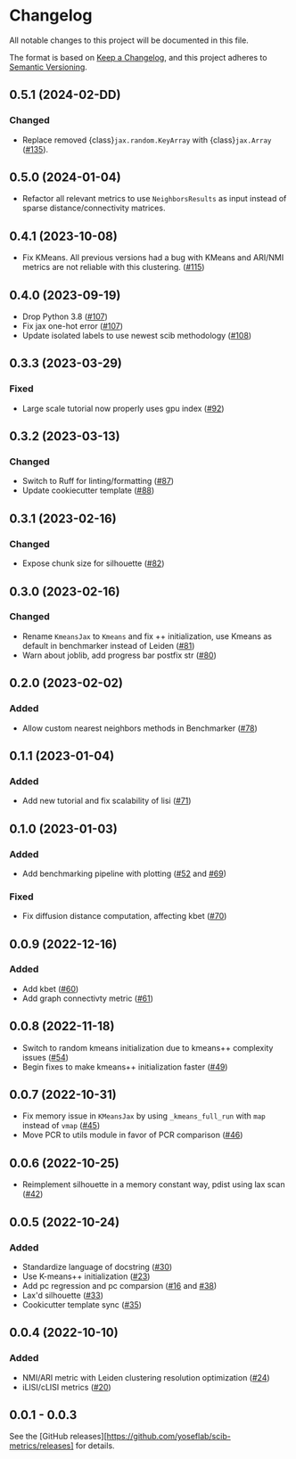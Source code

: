 # Changelog

All notable changes to this project will be documented in this file.

The format is based on [Keep a Changelog][],
and this project adheres to [Semantic Versioning][].

[keep a changelog]: https://keepachangelog.com/en/1.0.0/
[semantic versioning]: https://semver.org/spec/v2.0.0.html

## 0.5.1 (2024-02-DD)

### Changed

-   Replace removed {class}`jax.random.KeyArray` with {class}`jax.Array` ([#135][]).

[#135]: https://github.com/YosefLab/scib-metrics/pull/135

## 0.5.0 (2024-01-04)

-   Refactor all relevant metrics to use `NeighborsResults` as input instead of sparse distance/connectivity matrices.

## 0.4.1 (2023-10-08)

-   Fix KMeans. All previous versions had a bug with KMeans and ARI/NMI metrics are not reliable with this clustering. ([#115][])

[#115]: https://github.com/YosefLab/scib-metrics/pull/115

## 0.4.0 (2023-09-19)

-   Drop Python 3.8 ([#107][])
-   Fix jax one-hot error ([#107][])
-   Update isolated labels to use newest scib methodology ([#108][])

[#107]: https://github.com/YosefLab/scib-metrics/pull/107
[#108]: https://github.com/YosefLab/scib-metrics/pull/108

## 0.3.3 (2023-03-29)

### Fixed

-   Large scale tutorial now properly uses gpu index ([#92][])

[#92]: https://github.com/YosefLab/scib-metrics/pull/92

## 0.3.2 (2023-03-13)

### Changed

-   Switch to Ruff for linting/formatting ([#87][])
-   Update cookiecutter template ([#88][])

[#87]: https://github.com/YosefLab/scib-metrics/pull/87
[#88]: https://github.com/YosefLab/scib-metrics/pull/88

## 0.3.1 (2023-02-16)

### Changed

-   Expose chunk size for silhouette ([#82][])

[#82]: https://github.com/YosefLab/scib-metrics/pull/82

## 0.3.0 (2023-02-16)

### Changed

-   Rename `KmeansJax` to `Kmeans` and fix ++ initialization, use Kmeans as default in benchmarker instead of Leiden ([#81][])
-   Warn about joblib, add progress bar postfix str ([#80][])

[#81]: https://github.com/YosefLab/scib-metrics/pull/81
[#80]: https://github.com/YosefLab/scib-metrics/pull/80

## 0.2.0 (2023-02-02)

### Added

-   Allow custom nearest neighbors methods in Benchmarker ([#78][])

[#78]: https://github.com/YosefLab/scib-metrics/pull/78

## 0.1.1 (2023-01-04)

### Added

-   Add new tutorial and fix scalability of lisi ([#71][])

[#71]: https://github.com/YosefLab/scib-metrics/pull/71

## 0.1.0 (2023-01-03)

### Added

-   Add benchmarking pipeline with plotting ([#52][] and [#69][])

### Fixed

-   Fix diffusion distance computation, affecting kbet ([#70][])

[#52]: https://github.com/YosefLab/scib-metrics/pull/52
[#69]: https://github.com/YosefLab/scib-metrics/pull/69
[#70]: https://github.com/YosefLab/scib-metrics/pull/70

## 0.0.9 (2022-12-16)

### Added

-   Add kbet ([#60][])
-   Add graph connectivty metric ([#61][])

[#60]: https://github.com/YosefLab/scib-metrics/pull/60
[#61]: https://github.com/YosefLab/scib-metrics/pull/61

## 0.0.8 (2022-11-18)

-   Switch to random kmeans initialization due to kmeans++ complexity issues ([#54][])
-   Begin fixes to make kmeans++ initialization faster ([#49][])

[#54]: https://github.com/YosefLab/scib-metrics/pull/54
[#49]: https://github.com/YosefLab/scib-metrics/pull/49

## 0.0.7 (2022-10-31)

-   Fix memory issue in `KMeansJax` by using `_kmeans_full_run` with `map` instead of `vmap` ([#45][])
-   Move PCR to utils module in favor of PCR comparison ([#46][])

[#45]: https://github.com/YosefLab/scib-metrics/pull/45
[#46]: https://github.com/YosefLab/scib-metrics/pull/46

## 0.0.6 (2022-10-25)

-   Reimplement silhouette in a memory constant way, pdist using lax scan ([#42][])

[#42]: https://github.com/YosefLab/scib-metrics/pull/42

## 0.0.5 (2022-10-24)

### Added

-   Standardize language of docstring ([#30][])
-   Use K-means++ initialization ([#23][])
-   Add pc regression and pc comparsion ([#16][] and [#38][])
-   Lax'd silhouette ([#33][])
-   Cookicutter template sync ([#35][])

[#33]: https://github.com/YosefLab/scib-metrics/pull/33
[#38]: https://github.com/YosefLab/scib-metrics/pull/38
[#35]: https://github.com/YosefLab/scib-metrics/pull/35
[#16]: https://github.com/YosefLab/scib-metrics/pull/16
[#23]: https://github.com/YosefLab/scib-metrics/pull/23
[#30]: https://github.com/YosefLab/scib-metrics/pull/30

## 0.0.4 (2022-10-10)

### Added

-   NMI/ARI metric with Leiden clustering resolution optimization ([#24][])
-   iLISI/cLISI metrics ([#20][])

[#20]: https://github.com/YosefLab/scib-metrics/pull/20
[#24]: https://github.com/YosefLab/scib-metrics/pull/24

## 0.0.1 - 0.0.3

See the [GitHub releases][https://github.com/yoseflab/scib-metrics/releases] for details.
